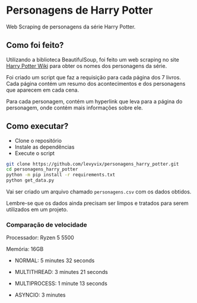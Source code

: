 # Personagens de Harry Potter

Web Scraping de personagens da série Harry Potter.

## Como foi feito?

Utilizando a biblioteca BeautifulSoup, foi feito um web scraping no site [Harry Potter Wiki](https://harrypotter.fandom.com/pt-br/wiki/P%C3%A1gina_Principal) para obter os nomes dos personagens da série.

Foi criado um script que faz a requisição para cada página dos 7 livros. Cada página contém um resumo dos acontecimentos e dos personagens que aparecem em cada cena.

Para cada personagem, contém um hyperlink que leva para a página do personagem, onde contém mais informações sobre ele.

## Como executar?

- Clone o repositório
- Instale as dependências
- Execute o script

```bash
git clone https://github.com/levyvix/personagens_harry_potter.git
cd personagens_harry_potter
python -m pip install -r requirements.txt
python get_data.py
```

Vai ser criado um arquivo chamado `personagens.csv` com os dados obtidos.

Lembre-se que os dados ainda precisam ser limpos e tratados para serem utilizados em um projeto.

### Comparação de velocidade

Processador: Ryzen 5 5500

Memória: 16GB

- NORMAL: 5 minutes 32 seconds

- MULTITHREAD:  3 minutes 21 seconds

- MULTIPROCESS: 1 minute 13 seconds

- ASYNCIO: 3 minutes
